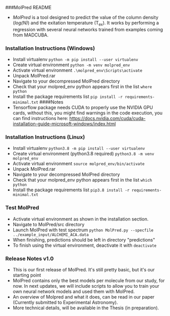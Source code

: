 ###MolPred README

- _MolPred_ is a tool designed to predict the value of the column density (_log(N)_) and the exitation temperature 
(T<sub>ex</sub>). It works by performing a regression with several neural networks trained from examples coming from MADCUBA. 

### Installation Instructions (Windows)

- Install virtualenv
    `python -m pip install --user virtualenv`
- Create virtual environment
    `python -m venv molpred_env`
- Activate virtual environment
    `.\molpred_env\Scripts\activate`
- Unpack MolPred.rar
- Navigate to your decompressed MolPred directory    
- Check that your molpred_env python appears first in the list
    `where python`
- Install the package requirements list
    `pip install -r requirements-minimal.txt`
####Notes
- Tensorflow package needs CUDA to properly use the NVIDIA GPU cards, without this, you might find warnings in the code
execution, you can find instructions here: 
https://docs.nvidia.com/cuda/cuda-installation-guide-microsoft-windows/index.html

### Installation Instructions (Linux)

- Install virtualenv
    `python3.8 -m pip install --user virtualenv`
- Create virtual environment (python3.8 required)
    `python3.8 -m venv molpred_env`
- Activate virtual environment
    `source molpred_env/bin/activate`
- Unpack MolPred.rar
- Navigate to your decompressed MolPred directory    
- Check that your molpred_env python appears first in the list
    `which python`
- Install the package requirements list
    `pip3.8 install -r requirements-minimal.txt`
    
        
### Test MolPred
- Activate virtual environment as shown in the installation section.
- Navigate to MolPred/src directory
- Launch MolPred with test spectrum
    `python MolPred.py --specfile ../example_input/ALCHEMI_ACA.data`
- When finishing, predictions should be left in directory "predictions"
- To finish using the virtual environment, deactivate it with
    `deactivate`

### Release Notes v1.0
- This is our first release of MolPred. It's still pretty basic, but it's our starting point
- MolPred contains only the best models per molecule from our study, for now. 
In next updates, we will include scripts to allow you to train your own neural network models and used them
with MolPred.
- An overview of Molpred and what it does, can be read in our paper (Currently submitted to Experimental Astronomy).
- More technical details, will be available in the Thesis (in preparation).
    
     
